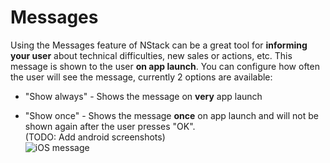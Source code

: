 # Messages

Using the Messages feature of NStack can be a great tool for **informing your user** about technical difficulties, new sales or actions, etc.
This message is shown to the user **on app launch**.
You can configure how often the user will see the message, currently 2 options are available:

- "Show always" - Shows the message on **very** app launch

- "Show once" - Shows the message **once** on app launch and will not be shown again after the user presses "OK".  
  (TODO: Add android screenshots)  
  ![iOS message](https://nstack-io.github.io/documentation/images/FeatureOverview/iOS/iOS_message.png)
  
  